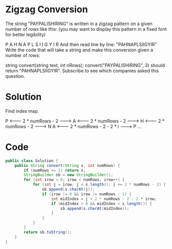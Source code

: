 # Zigzag Conversion

The string "PAYPALISHIRING" is written in a zigzag pattern on a given number of rows like this: (you may want to display this pattern in a fixed font for better legibility)

P   A   H   N
A P L S I I G
Y   I   R
And then read line by line: "PAHNAPLSIIGYIR"
Write the code that will take a string and make this conversion given a number of rows:

string convert(string text, int nRows);
convert("PAYPALISHIRING", 3) should return "PAHNAPLSIIGYIR".
Subscribe to see which companies asked this question.

# Solution

Find index map.

P <--- 2 * numRows - 2 --->  A  <--- 2 * numRows - 2 ---> H  <--- 2 * numRows - 2 --->  N
A <--- 2 * numRows - 2 - 2 * i ---> P ...


# Code

```java
public class Solution {
    public String convert(String s, int numRows) {
        if (numRows <= 1) return s;
        StringBuilder sb = new StringBuilder();
        for (int irow = 0; irow < numRows; irow++) {
            for (int j = irow; j < s.length(); j += 2 * numRows - 2) {
                sb.append(s.charAt(j));
                if (irow != 0 && irow != numRows - 1) {
                    int midIndex = j + 2 * numRows - 2 - 2 * irow;
                    if (midIndex > 0 && midIndex < s.length()) {
                        sb.append(s.charAt(midIndex));
                    }
                }
            }
        }
        return sb.toString();
    }
}
```